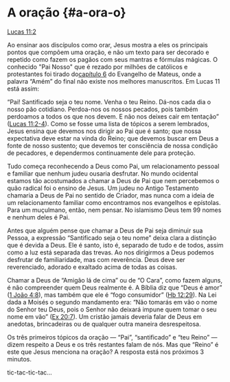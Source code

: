 # **A oração** {#a-ora-o}

[Lucas 11:2](http://bibliaonline.com.br/acf/lc/11/2)

Ao ensinar aos discípulos como orar, Jesus mostra a eles os principais pontos que compõem uma oração, e não um texto para ser decorado e repetido como fazem os pagãos com seus mantras e fórmulas mágicas. O conhecido &quot;Pai Nosso&quot; que é rezado por milhões de católicos e protestantes foi tirado do[capítulo 6](http://bibliaonline.com.br/acf/mt/6) do Evangelho de Mateus, onde a palavra “Amém” do final não existe nos melhores manuscritos. Em Lucas 11 está assim:

“Pai! Santificado seja o teu nome. Venha o teu Reino. Dá-nos cada dia o nosso pão cotidiano. Perdoa-nos os nossos pecados, pois também perdoamos a todos os que nos devem. E não nos deixes cair em tentação” ([Lucas 11:2-4](http://bibliaonline.com.br/acf/lc/11/2-4)). Como se fosse uma lista de tópicos a serem lembrados, Jesus ensina que devemos nos dirigir ao Pai que é santo; que nossa expectativa deve estar na vinda do Reino; que devemos buscar em Deus a fonte de nosso sustento; que devemos ter consciência de nossa condição de pecadores, e dependermos continuamente dele para proteção.

Tudo começa reconhecendo a Deus como Pai, um relacionamento pessoal e familiar que nenhum judeu ousaria desfrutar. No mundo ocidental estamos tão acostumados a chamar a Deus de Pai que nem percebemos o quão radical foi o ensino de Jesus. Um judeu no Antigo Testamento chamaria a Deus de Pai no sentido de Criador, mas nunca com a ideia de um relacionamento familiar como encontramos nos evangelhos e epístolas. Para um muçulmano, então, nem pensar. No islamismo Deus tem 99 nomes e nenhum deles é Pai.

Antes que alguém pense que chamar a Deus de Pai seja diminuir sua Pessoa, a expressão “Santificado seja o teu nome” deixa clara a distinção que é devida a Deus. Ele é santo, isto é, separado de tudo e de todos, assim como a luz está separada das trevas. Ao nos dirigirmos a Deus podemos desfrutar de familiaridade, mas com reverência. Deus deve ser reverenciado, adorado e exaltado acima de todas as coisas.

Chamar a Deus de “Amigão lá de cima” ou de “O Cara”, como fazem alguns, é não compreender quem Deus realmente é. A Bíblia diz que “Deus é amor” ([1 João 4:8](http://bibliaonline.com.br/acf/1jo/4/8)), mas também que ele é “fogo consumidor” ([Hb 12:29](http://bibliaonline.com.br/acf/hb/12/29)). Na Lei dada a Moisés o segundo mandamento era: “Não tomarás em vão o nome do Senhor teu Deus, pois o Senhor não deixará impune quem tomar o seu nome em vão” ([Ex 20:7](http://bibliaonline.com.br/acf/ex/20/7)). Um cristão jamais deveria falar de Deus em anedotas, brincadeiras ou de qualquer outra maneira desrespeitosa.

Os três primeiros tópicos da oração — “Pai”, “santificado” e “teu Reino” — dizem respeito a Deus e os três restantes falam de nós. Mas que “Reino” é este que Jesus menciona na oração? A resposta está nos próximos 3 minutos.

tic-tac-tic-tac...